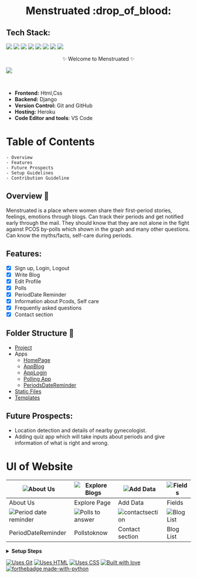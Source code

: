 <h1 align="center">
             Menstruated :drop_of_blood:
</h1>

## Tech Stack:

<img src="https://img.shields.io/badge/html5%20-%23E34F26.svg?&style=for-the-badge&logo=html5&logoColor=white"/> <img src="https://img.shields.io/badge/css3%20-%231572B6.svg?&style=for-the-badge&logo=css3&logoColor=white"/> <img src="https://img.shields.io/badge/python%20-%2314354C.svg?&style=for-the-badge&logo=python&logoColor=white"/> <img src="https://img.shields.io/badge/django%20-%23092E20.svg?&style=for-the-badge&logo=django&logoColor=white"/> <img src="https://img.shields.io/badge/markdown-%23000000.svg?&style=for-the-badge&logo=markdown&logoColor=white"/> <img src="https://img.shields.io/badge/github%20-%23121011.svg?&style=for-the-badge&logo=github&logoColor=white"/> <img src="https://img.shields.io/badge/heroku%20-%23430098.svg?&style=for-the-badge&logo=heroku&logoColor=white"/> <img src ="https://img.shields.io/badge/sqlite-%2307405e.svg?&style=for-the-badge&logo=sqlite&logoColor=white"/>


<p align="center">
    ✨ Welcome to Menstruated ✨ <br />
  
  ![](https://github.com/yashikajotwani12/Menstruated/blob/master/menstruated.gif)
    
</p>
<br />



- **Frontend:** Html,Css
- **Backend:** Django
- **Version Control:** Git and GitHub
- **Hosting:** Heroku
- **Code Editor and tools**: VS Code




# Table of Contents

    - Overview
    - Features
    - Future Prospects
    - Setup Guidelines
    - Contribution Guideline
    

## Overview 🔨
Menstruated is a place where women share their first-period stories, feelings, emotions through blogs. Can track their periods and get notified early through the mail. They should know that they are not alone in the fight against PCOS by-polls which shown in the graph and many other questions. Can know the myths/facts, self-care during periods.

## Features:

- [x] Sign up, Login, Logout
- [x] Write Blog
- [x] Edit Profile
- [x] Polls
- [x] PeriodDate Reminder
- [x] Information about Pcods, Self care
- [x] Frequently asked questions
- [x] Contact section

## Folder Structure  📒
* [Project](https://github.com/yashikajotwani12/Menstruated/tree/master/StainStrong)
* Apps
    - [HomePage](https://github.com/yashikajotwani12/Menstruated/tree/master/Home)
    - [AppBlog](https://github.com/yashikajotwani12/Menstruated/tree/master/App_Blog)
    - [AppLogin](https://github.com/yashikajotwani12/Menstruated/tree/master/App_Login)
    - [Polling App](https://github.com/yashikajotwani12/Poll)
    - [PeriodsDateReminder](https://github.com/yashikajotwani12/PeriodsDateReminder)
* [Static Files](https://github.com/yashikajotwani12/Menstruated/tree/master/static)
* [Templates](https://github.com/yashikajotwani12/Menstruated/tree/master/templates)


## Future Prospects:

- Location detection and details of nearby gynecologist.
- Adding quiz app which will take inputs about periods and give information of what is right and wrong.


# UI of Website

| ![About Us](https://github.com/yashikajotwani12/Menstruated/blob/master/AboutUs.png) | ![Explore Blogs](https://github.com/yashikajotwani12/Menstruated/blob/master/Explore%20Blogs.png) | ![Add Data](https://github.com/yashikajotwani12/Menstruated/blob/master/Add%20data.png) | ![Fields](https://github.com/yashikajotwani12/Menstruated/blob/master/Fields.png) | 
|-|-|-|-|
| About Us | Explore Page | Add Data | Fields |
| ![Period date reminder](https://github.com/yashikajotwani12/Menstruated/blob/master/Period%20date%20reminder.png) | ![Polls to answer](https://github.com/yashikajotwani12/Menstruated/blob/master/Polls%20to%20answer.png) | ![contactsection](https://github.com/yashikajotwani12/Menstruated/blob/master/contactsection.png) | ![Blog List](https://github.com/yashikajotwani12/Menstruated/blob/master/Blog%20List.png) |
| PeriodDateReminder | Pollstoknow | Contact section | Blog List |


 <details>
  <summary><strong>Setup Steps</strong></summary>
  
- Setup Virtual environment
```
$ python3 -m venv env
```
- Activate the virtual environment
```
$ source env/bin/activate
```
- Install dependencies using
```
$ pip install -r requirements.txt
```
- Make migrations using
```
$ python manage.py makemigrations
```
- Migrate Database
```
$ python manage.py migrate
```
- Create a superuser
```
$ python manage.py createsuperuser
```
- Run server using
```
$ python manage.py runserver
``` 
  
</details>

[![Uses Git](https://forthebadge.com/images/badges/uses-git.svg)](https://github.com/yashikajotwani12/Menstruated) [![Uses HTML](https://forthebadge.com/images/badges/uses-html.svg)](https://github.com/yashikajotwani12/Menstruated) [![Uses CSS](https://forthebadge.com/images/badges/uses-css.svg)](https://github.com/yashikajotwani12/Menstruated) 
[![Built with love](https://forthebadge.com/images/badges/built-by-developers.svg)](https://github.com/yashikajotwani12/Menstruated) [![forthebadge made-with-python](http://ForTheBadge.com/images/badges/made-with-python.svg)](https://github.com/yashikajotwani12/Menstruated)

